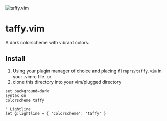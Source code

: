 ![taffy.vim](https://github.com/flrnprz/taffy.vim/blob/master/taffy-screen.png)

# taffy.vim

A dark colorscheme with vibrant colors.

## Install

1. Using your plugin manager of choice and placing `flrnprz/taffy.vim` in your .vimrc file.
   or
2. clone this directory into your vim/plugged directory

````vim
set background=dark
syntax on
colorscheme taffy

" Lightline
let g:lightline = { 'colorscheme': 'taffy' }
````
